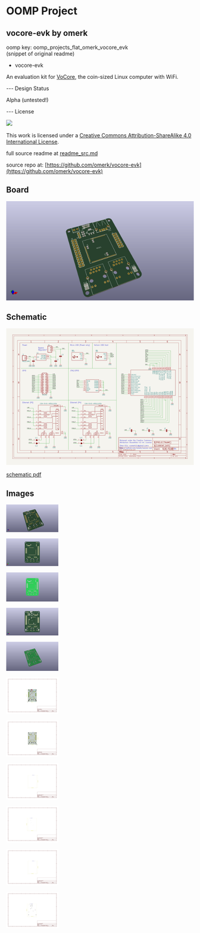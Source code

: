 # OOMP Project  
## vocore-evk  by omerk  
  
oomp key: oomp_projects_flat_omerk_vocore_evk  
(snippet of original readme)  
  
- vocore-evk  
  
An evaluation kit for [VoCore](https://www.indiegogo.com/projects/vocore-a-coin-sized-linux-computer-with-wifi), the coin-sized Linux computer with WiFi.  
  
  
--- Design Status  
  
Alpha (untested!)  
  
--- License  
  
![](http://i.creativecommons.org/l/by-sa/4.0/88x31.png)  
  
  
This work is licensed under a [Creative Commons Attribution-ShareAlike 4.0 International License](http://creativecommons.org/licenses/by-sa/4.0/).  
  
  full source readme at [readme_src.md](readme_src.md)  
  
source repo at: [https://github.com/omerk/vocore-evk](https://github.com/omerk/vocore-evk)  
## Board  
  
[![working_3d.png](working_3d_600.png)](working_3d.png)  
## Schematic  
  
[![working_schematic.png](working_schematic_600.png)](working_schematic.png)  
  
[schematic pdf](working_schematic.pdf)  
## Images  
  
[![working_3d.png](working_3d_140.png)](working_3d.png)  
  
[![working_3d_back.png](working_3d_back_140.png)](working_3d_back.png)  
  
[![working_3D_bottom.png](working_3D_bottom_140.png)](working_3D_bottom.png)  
  
[![working_3d_front.png](working_3d_front_140.png)](working_3d_front.png)  
  
[![working_3D_top.png](working_3D_top_140.png)](working_3D_top.png)  
  
[![working_assembly_page_01.png](working_assembly_page_01_140.png)](working_assembly_page_01.png)  
  
[![working_assembly_page_02.png](working_assembly_page_02_140.png)](working_assembly_page_02.png)  
  
[![working_assembly_page_03.png](working_assembly_page_03_140.png)](working_assembly_page_03.png)  
  
[![working_assembly_page_04.png](working_assembly_page_04_140.png)](working_assembly_page_04.png)  
  
[![working_assembly_page_05.png](working_assembly_page_05_140.png)](working_assembly_page_05.png)  
  
[![working_assembly_page_06.png](working_assembly_page_06_140.png)](working_assembly_page_06.png)  
